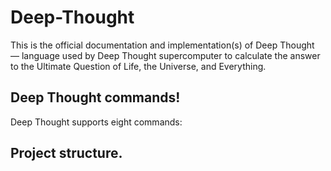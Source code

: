 # Deep-Thought

This is the official documentation and implementation(s) of Deep Thought — language used by Deep Thought supercomputer to calculate the answer to the Ultimate Question of Life, the Universe, and Everything.

## Deep Thought commands!

Deep Thought supports eight commands:

## Project structure.

